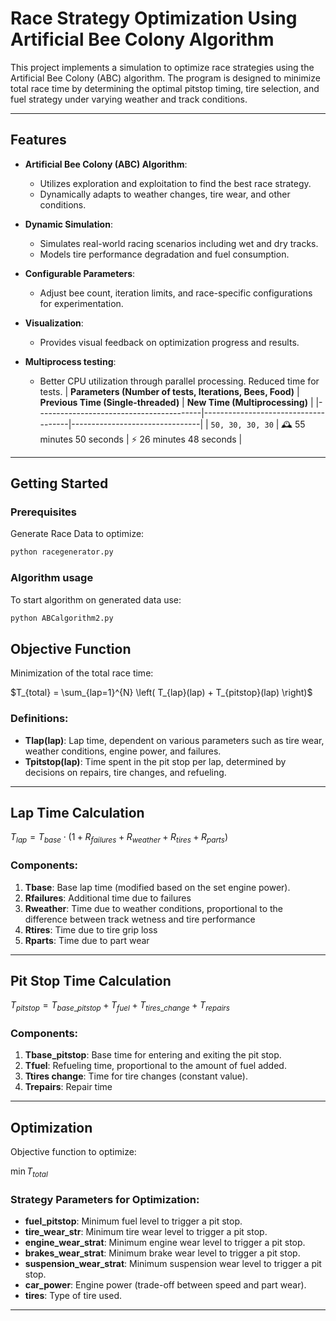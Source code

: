 # Race Strategy Optimization Using Artificial Bee Colony Algorithm

This project implements a simulation to optimize race strategies using the Artificial Bee Colony (ABC) algorithm. The program is designed to minimize total race time by determining the optimal pitstop timing, tire selection, and fuel strategy under varying weather and track conditions.

---

## Features

- **Artificial Bee Colony (ABC) Algorithm**:
  - Utilizes exploration and exploitation to find the best race strategy.
  - Dynamically adapts to weather changes, tire wear, and other conditions.

- **Dynamic Simulation**:
  - Simulates real-world racing scenarios including wet and dry tracks.
  - Models tire performance degradation and fuel consumption.

- **Configurable Parameters**:
  - Adjust bee count, iteration limits, and race-specific configurations for experimentation.

- **Visualization**:
  - Provides visual feedback on optimization progress and results.
- **Multiprocess testing**:
  - Better CPU utilization through parallel processing. Reduced time for tests.
    | **Parameters (Number of tests, Iterations, Bees, Food)** | **Previous Time (Single-threaded)** | **New Time (Multiprocessing)** |
    |-----------------------------------------|-------------------------------------|--------------------------------|
    | `50, 30, 30, 30`                            | 🕰️ 55 minutes 50 seconds                       | ⚡ 26 minutes 48 seconds                   |
    
---

## Getting Started

### Prerequisites

Generate Race Data to optimize: 
```bash
python racegenerator.py
```

### Algorithm usage

To start algorithm on generated data use:
```bash
python ABCalgorithm2.py
```

## Objective Function

Minimization of the total race time:

$T_{total} = \sum_{lap=1}^{N} \left( T_{lap}(lap) + T_{pitstop}(lap) \right)$

### Definitions:
- **Tlap(lap)**: Lap time, dependent on various parameters such as tire wear, weather conditions, engine power, and failures.
- **Tpitstop(lap)**: Time spent in the pit stop per lap, determined by decisions on repairs, tire changes, and refueling.

---

## Lap Time Calculation

$T_{lap} = T_{base} \cdot \left( 1 + R_{failures} + R_{weather} + R_{tires} + R_{parts} \right)$

### Components:
1. **Tbase**: Base lap time (modified based on the set engine power).
2. **Rfailures**: Additional time due to failures
3. **Rweather**: Time due to weather conditions, proportional to the difference between track wetness and tire performance
5. **Rtires**: Time due to tire grip loss
6. **Rparts**: Time due to part wear
   


---

## Pit Stop Time Calculation

$T_{pitstop} = T_{base\_pitstop} + T_{fuel} + T_{tires\_change} + T_{repairs}$

### Components:
1. **Tbase_pitstop**: Base time for entering and exiting the pit stop.
2. **Tfuel**: Refueling time, proportional to the amount of fuel added.
3. **Ttires change**: Time for tire changes (constant value).
4. **Trepairs**: Repair time

---

## Optimization

Objective function to optimize:

$\min T_{total}$

### Strategy Parameters for Optimization:
- **fuel_pitstop**: Minimum fuel level to trigger a pit stop.
- **tire_wear_str**: Minimum tire wear level to trigger a pit stop.
- **engine_wear_strat**: Minimum engine wear level to trigger a pit stop.
- **brakes_wear_strat**: Minimum brake wear level to trigger a pit stop.
- **suspension_wear_strat**: Minimum suspension wear level to trigger a pit stop.
- **car_power**: Engine power (trade-off between speed and part wear).
- **tires**: Type of tire used.

---


 
